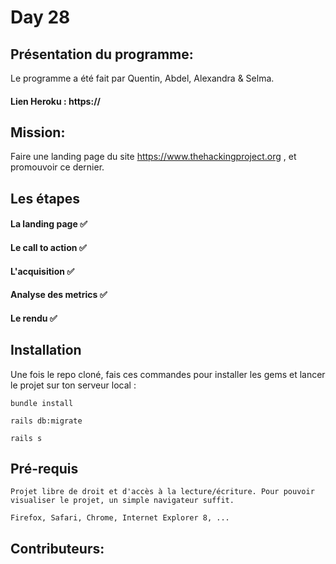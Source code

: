 # Day 28

## Présentation du programme:
Le programme a été fait par Quentin, Abdel, Alexandra & Selma. 

#### Lien Heroku : https://

## Mission:

Faire une landing page du site https://www.thehackingproject.org , et promouvoir ce dernier.


## Les étapes 


#### La landing page ✅

#### Le call to action ✅

#### L'acquisition ✅

#### Analyse des metrics ✅

#### Le rendu ✅




## Installation

Une fois le repo cloné, fais ces commandes pour installer les gems et lancer le projet sur ton serveur local :


```
bundle install 
```

```
rails db:migrate 
```

```
rails s
```


## Pré-requis

```
Projet libre de droit et d'accès à la lecture/écriture. Pour pouvoir visualiser le projet, un simple navigateur suffit.

Firefox, Safari, Chrome, Internet Explorer 8, ...
```









## Contributeurs:


